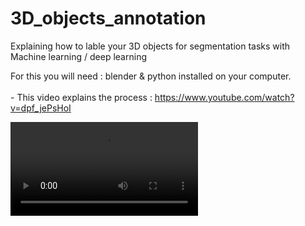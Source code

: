 # 3D_objects_annotation
Explaining how to lable your 3D objects for segmentation tasks with Machine learning / deep learning

 For this you will need :  blender & python installed on your computer.\
 \
 \- This video explains the process :   https://www.youtube.com/watch?v=dpf_jePsHoI 

 
 
 
 <video src="https://user-images.githubusercontent.com/aaa.mp4"></video>
